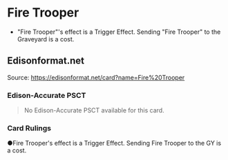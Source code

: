 # Fire Trooper

*   "Fire Trooper"'s effect is a Trigger Effect. Sending "Fire Trooper" to the Graveyard is a cost.

## Edisonformat.net

Source: https://edisonformat.net/card?name=Fire%20Trooper

### Edison-Accurate PSCT

> No Edison-Accurate PSCT available for this card.

### Card Rulings

●Fire Trooper's effect is a Trigger Effect. Sending Fire Trooper to the GY is a cost.
            